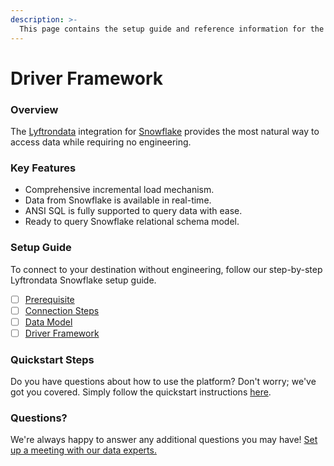 ```yaml
---
description: >-
  This page contains the setup guide and reference information for the Snowflake source connector.
---
```


# Driver Framework

### Overview

The [Lyftrondata](https://www.lyftrondata.com/) integration for [Snowflake](None) provides the most natural way to access data while requiring no engineering.

### Key Features

* Comprehensive incremental load mechanism.
* Data from Snowflake is available in real-time.&#x20;
* ANSI SQL is fully supported to query data with ease.
* Ready to query Snowflake relational schema model.

### Setup Guide

To connect to your destination without engineering, follow our step-by-step Lyftrondata Snowflake setup guide.

* [ ] [Prerequisite](../prerequisite.md)
* [ ] [Connection Steps](../connection-steps.md)
* [ ] [Data Model](../data-model/erd.md)
* [ ] [Driver Framework](../driver-framework/)

### Quickstart Steps

Do you have questions about how to use the platform? Don't worry; we've got you covered. Simply follow the quickstart instructions [here](../driver-framework/README.md).

### Questions? <a href="#questions" id="questions"></a>

We're always happy to answer any additional questions you may have! [Set up a meeting with our data experts.](https://www.lyftrondata.com/book-a-meeting/)


